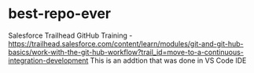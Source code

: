 # best-repo-ever
Salesforce Trailhead GitHub Training - https://trailhead.salesforce.com/content/learn/modules/git-and-git-hub-basics/work-with-the-git-hub-workflow?trail_id=move-to-a-continuous-integration-development
This is an addtion that was done in VS Code IDE